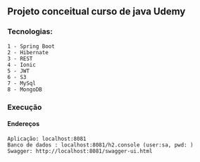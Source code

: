 ## Projeto conceitual curso de java Udemy

### Tecnologias:
    1 - Spring Boot
    2 - Hibernate
    3 - REST
    4 - Ionic
    5 - JWT
    6 - S3
    7 - MySql
    8 - MongoDB

### Execução

#### Endereços
    Aplicação: localhost:8081
    Banco de dados : localhost:8081/h2.console (user:sa, pwd: )
    Swagger: http://localhost:8081/swagger-ui.html